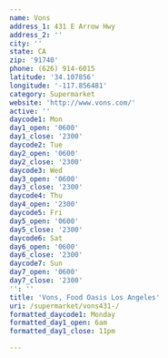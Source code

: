 ```yaml
---
name: Vons
address_1: 431 E Arrow Hwy
address_2: ''
city: ''
state: CA
zip: '91740'
phone: (626) 914-6015
latitude: '34.107856'
longitude: '-117.856481'
category: Supermarket
website: 'http://www.vons.com/'
active: ''
daycode1: Mon
day1_open: '0600'
day1_close: '2300'
daycode2: Tue
day2_open: '0600'
day2_close: '2300'
daycode3: Wed
day3_open: '0600'
day3_close: '2300'
daycode4: Thu
day4_open: '2300'
daycode5: Fri
day5_open: '0600'
day5_close: '2300'
daycode6: Sat
day6_open: '0600'
day6_close: '2300'
daycode7: Sun
day7_open: '0600'
day7_close: '2300'
'': ''
title: 'Vons, Food Oasis Los Angeles'
uri: /supermarket/vons431-/
formatted_daycode1: Monday
formatted_day1_open: 6am
formatted_day1_close: 11pm

---
```

